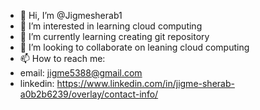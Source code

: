 - 👋 Hi, I’m @Jigmesherab1
- 👀 I’m interested in learning cloud computing
- 🌱 I’m currently learning creating git repository
- 💞️ I’m looking to collaborate on leaning cloud computing
- 📫 How to reach me:
- email: jigme5388@gmail.com
- linkedin: https://www.linkedin.com/in/jigme-sherab-a0b2b6239/overlay/contact-info/

<!---
Jigmesherab1/Jigmesherab1 is a ✨ special ✨ repository because its `README.md` (this file) appears on your GitHub profile.
You can click the Preview link to take a look at your changes.
--->

